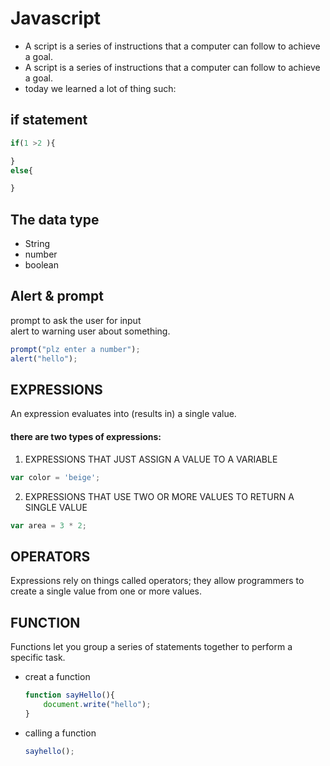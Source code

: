 # Javascript
* A script is a series of instructions that a 
computer can follow to achieve a goal. 
* A script is a series of instructions that a 
computer can follow to achieve a goal. 
* today we learned a lot of thing such:
## if statement
```javascript
if(1 >2 ){

}
else{

}
```
## The data type

* String
* number
* boolean
## Alert & prompt
prompt to ask the user for input<br>
alert to warning user about something.
```javascript
prompt("plz enter a number");
alert("hello");
```
## EXPRESSIONS 
An expression evaluates into (results in) a single value.
#### there are two types of expressions:
1. EXPRESSIONS THAT JUST ASSIGN A 
VALUE TO A VARIABLE 
```javascript
var color = 'beige';
```
2. EXPRESSIONS THAT USE TWO OR 
MORE VALUES TO RETURN A 
SINGLE VALUE 
```javascript
var area = 3 * 2; 
```
## OPERATORS
Expressions rely on things called operators; they allow programmers to 
create a single value from one or more values. 
## FUNCTION
Functions let you group a series of statements together to perform a 
specific task.
* creat a function 
  ```javascript
  function sayHello(){
      document.write("hello");
  }

  ```
* calling a function
  ```javascript
  sayhello();
  ```
  